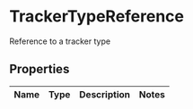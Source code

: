 

# TrackerTypeReference

Reference to a tracker type
## Properties

Name | Type | Description | Notes
------------ | ------------- | ------------- | -------------



